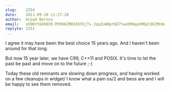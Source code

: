 ```yaml
---
slug:    2254
date:    2011-09-20 11:27:20
author:  Arpad Borsos
email:   o50KYtGObN20.MYDH6ZM01KSFEjTv.IqqZuW0pY6E7twnDMAqaVMQql0EZMn0w9T1w
replyto: 2251
...
```


I agree it may have been the best choice 15 years ago. And I haven't
been around for that long.

But now 15 year later, we have C99, C++11 and POSIX. It's time to let
the past be past and move on to the future ;-)

Today these old remnants are slowing down progress, and having worked
on a few cleanups in widget/ I know what a pain os/2 and beos are and
I will be happy to see them removed.
